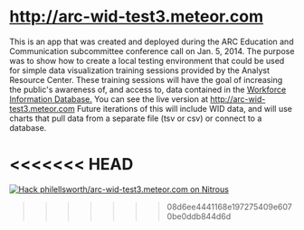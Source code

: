 http://arc-wid-test3.meteor.com
========================
This is an app that was created and deployed during the ARC Education and Communication subcommittee conference call on Jan. 5, 2014.
The purpose was to show how to create a local testing environment that could be used for simple data visualization training sessions provided by the Analyst Resource Center. These training sessions will have the goal of increasing the public's awareness of, and access to, data contained in the <a href="http://www.workforceinfodb.org/index.cfm">Workforce Information Database.</a>
You can see the live version at http://arc-wid-test3.meteor.com
Future iterations of this will include WID data, and will use charts that pull data from a separate file (tsv or csv) or connect to a database.

<<<<<<< HEAD
=======
[![Hack philellsworth/arc-wid-test3.meteor.com on Nitrous](https://d3o0mnbgv6k92a.cloudfront.net/assets/hack-s-v1-0616054bfad452919522f1d08ad1fddf.png)](https://www.nitrous.io/hack_button?source=embed&runtime=meteor&repo=philellsworth%2Farc-wid-test3.meteor.com)
>>>>>>> 08d6ee4441168e197275409e6070be0ddb844d6d
